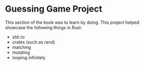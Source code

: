 # Guessing Game Project
This section of the book was to learn by doing. This project helped showcase the following things in Rust:
- std::io
- crates (such as rand)
- matching
- mutating
- looping infinitely
